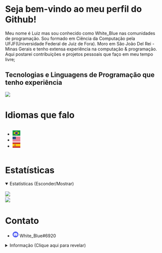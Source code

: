 # Seja bem-vindo ao meu perfil do Github!
<p>Meu nome é Luiz mas sou conhecido como White_Blue nas comunidades de programação. Sou formado em Ciência da Computação pela UFJF&#40;Universidade Federal de Juiz de Fora&#41;&#46; Moro em São João Del Rei - Minas Gerais e tenho extensa experiência na computação &amp; programação. Aqui postarei contribuições e projetos pessoais que faço em meu tempo livre;
</p>

## Tecnologias e Linguagens de Programação que tenho experiência
[![](https://skillicons.dev/icons?i=aws,gcp,azure,react,vue,flutter,php,c,cpp,bootstrap,express,flask,java,js,ts,jquery,kotlin,laravel,nextjs,nodejs,nuxtjs,raspberrypi,ruby,sass,rust,tailwind,vscode,lua,cs,html,css,svelte,angular,arduino,go,babel,bash,dart,django,docker,dotnet,eclipse,firebase,git,fortran,linux,vite,sqlite,scala,swift,vim,r,vala,solidjs,supabase,styledcomponents,redux,regex,rails,nginx,mysql)](https://skillicons.dev)

# Idiomas que falo
<div style="display:inline-flex;">
<ul>
<li> <img src="./assets/br-flag.webp" width="25"></li>
<li> <img src="./assets/usa-flag.webp" width="25"></li>
<li> <img src="./assets/es-flag.webp" width="25"></li>
</ul>
</div>

# Estatísticas
<div>
<details open>
<summary>Estatísticas (Esconder/Mostrar)</summary><br>
<img src="https://github-readme-stats.vercel.app/api?username=White-Blue1&show_icons=true&theme=dark"><br>
<img src="https://github-readme-stats.vercel.app/api/top-langs/?username=White-Blue1&theme=dark&layout=pie"><br>
</details>
</div>

# Contato
<div>
<ul>
  <li><img src="./assets/assets/discord.png" width="19"> <span>White_Blue#6920</span></li>
</ul>
<details>
<summary style="user-select:none;">Informação (Clique aqui para revelar)</summary>
<p>Posso demorar um pouco para responder no Discord. Se eu acabar não te respondendo, é por que eu mal uso o Discord.</p>
</details>
</div>
